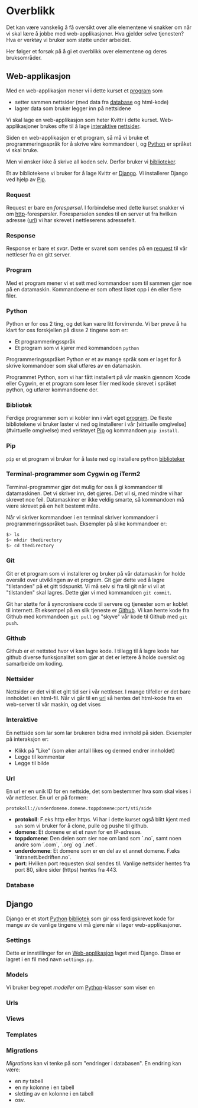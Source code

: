 
# Overblikk
Det kan være vanskelig å få oversikt over alle elementene vi snakker om når vi skal lære å jobbe med web-applikasjoner. Hva gjelder selve tjenesten? Hva er verktøy vi bruker som støtte under arbeidet.

Her følger et forsøk på å gi et overblikk over elementene og deres bruksområder.

## Web-applikasjon

Med en web-applikasjon mener vi i dette kurset et [program](#program) som 
* setter sammen nettsider (med data fra [database](#database) og html-kode)
* lagrer data som bruker legger inn på nettsidene

Vi skal lage en web-applikasjon som heter Kvittr i dette kurset. Web-applikasjoner brukes ofte til å lage [interaktive](#interaktive) [nettsider](#nettsider).

Siden en web-applikasjon er et program, så må vi bruke et programmeringsspråk for å skrive våre kommandoer i, og [Python](#python) er språket vi skal bruke.

Men vi ønsker ikke å skrive all koden selv. Derfor bruker vi 
[biblioteker](#bibliotek). 

Et av bibliotekene vi bruker for å lage Kvittr er [Django](#django). Vi installerer Django ved hjelp av [Pip](#pip).

### Request
Request er bare en *forespørsel*. I forbindelse med dette kurset snakker vi om [http](#http)-forespørsler. Forespørselen sendes til en server ut fra hvilken adresse ([url](#url)) vi har skrevet i nettleserens adressefelt.

### Response
Response er bare et *svar*. Dette er svaret som sendes på en [request](#request) til vår nettleser fra en gitt server.

### Program
Med et program mener vi et sett med kommandoer som til sammen gjør noe på en datamaskin. Kommandoene er som oftest listet opp i én eller flere filer.

### Python
Python er for oss 2 ting, og det kan være litt forvirrende. Vi bør prøve å ha klart for oss forskjellen på disse 2 tingene som er:
* Et programmeringsspråk
* Et program som vi kjører med kommandoen `python`

Programmeringsspråket Python er et av mange språk som er laget for å skrive kommandoer som skal utføres av en datamaskin.

Programmet Python, som vi har fått installert på vår maskin gjennom Xcode eller Cygwin, er et program som leser filer med kode skrevet i språket python, og utfører kommandoene der.

### Bibliotek
Ferdige programmer som vi kobler inn i vårt eget [program](#program). De fleste bibliotekene vi bruker laster vi ned og installerer i vår [virtuelle omgivelse](#virtuelle omgivelse) med verktøyet [Pip](#pip) og kommandoen `pip install`.

### Pip
`pip` er et program vi bruker for å laste ned og installere python [biblioteker](#biblioteker)

### Terminal-programmer som Cygwin og iTerm2
Terminal-programmer gjør det mulig for oss å gi kommandoer til datamaskinen. Det vi skriver inn, det gjøres. Det vil si, med mindre vi har skrevet noe feil. Datamaskiner er ikke veldig smarte, så kommandoen må være skrevet på en helt bestemt måte. 

Når vi skriver kommandoer i en terminal skriver kommandoer i programmeringsspråket `bash`. Eksempler på slike kommandoer er:
```bash
$> ls
$> mkdir thedirectory
$> cd thedirectory
```

### Git
Git er et program som vi installerer og bruker på vår datamaskin for holde oversikt over utviklingen av et program. Git gjør dette ved å lagre "tilstanden" på et gitt tidspunkt. Vi må selv si fra til git når vi vil at "tilstanden" skal lagres. Dette gjør vi med kommandoen `git commit`.   

Git har støtte for å syncronisere code til servere og tjenester som er koblet til internett. Et eksempel på en slik tjeneste er [Github](#github). Vi kan hente kode fra Github med kommandoen `git pull` og "skyve" vår kode til Github med `git push`. 

### Github
Github er et nettsted hvor vi kan lagre kode. I tillegg til å lagre kode har github diverse funksjonalitet som gjør at det er lettere å holde oversikt og samarbeide om koding.

### Nettsider
Nettsider er det vi til et gitt tid ser i vår nettleser. I mange tilfeller er det bare innholdet i en html-fil. Når vi går til en [url](#url) så hentes det html-kode fra en web-server til vår maskin, og det vises 

### Interaktive
En nettside som lar som lar brukeren bidra med innhold på siden. Eksempler på interaksjon er:
* Klikk på "Like" (som øker antall likes og dermed endrer innholdet)
* Legge til kommentar
* Legge til bilde

### Url
En url er en unik ID for en nettside, det som bestemmer hva som skal vises i vår nettleser. En url er på formen:
```
protokoll://underdomene.domene.toppdomene:port/sti/side
```
* **protokoll**: F.eks http eller https. Vi har i dette kurset også blitt kjent med `ssh` som vi bruker for å clone, pulle og pushe til github.
* **domene**: Et domene er et et navn for en IP-adresse.
* **toppdomene**: Den delen som sier noe om land som ´.no´, samt noen andre som ´.com´, ´.org´ og ´.net´.
* **underdomene**: Et domene som er en del av et annet domene. F.eks ´intranett.bedriften.no`.
* **port**: Hvilken port requesten skal sendes til. Vanlige nettsider hentes fra port 80, sikre sider (https) hentes fra 443.

### Database

## Django
Django er et stort [Python](#python) [bibliotek](#bibliotek) som gir oss ferdigskrevet kode for mange av de vanlige tingene vi må gjøre når vi lager 
web-applikasjoner.

### Settings
Dette er innstillinger for en [Web-applikasjon](#web-applikasjon) laget med Django. Disse er lagret i en fil med navn `settings.py`.

### Models
Vi bruker begrepet *modeller* om [Python](#python)-klasser som viser en  

### Urls

### Views

### Templates

### Migrations
*Migrations* kan vi tenke på som "endringer i databasen". En endring kan være:
* en ny tabell
* en ny kolonne i en tabell
* sletting av en kolonne i en tabell
* osv.








